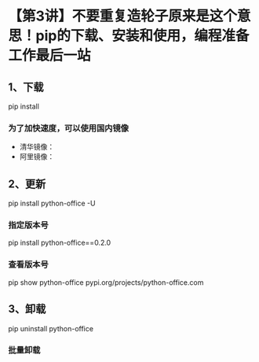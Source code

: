 # 【第3讲】不要重复造轮子原来是这个意思！pip的下载、安装和使用，编程准备工作最后一站

## 1、下载

pip install 

### 为了加快速度，可以使用国内镜像

- 清华镜像：
- 阿里镜像：

## 2、更新

pip install python-office -U

### 指定版本号

pip install python-office==0.2.0

### 查看版本号

pip show python-office
pypi.org/projects/python-office.com

## 3、卸载

pip uninstall python-office

### 批量卸载






